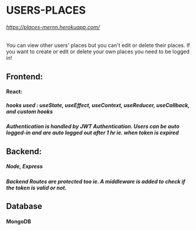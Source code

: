 # USERS-PLACES
###### https://places-mernn.herokuapp.com/
You can view other users' places but you can't edit or delete their places. If you want to create or edit or delete your own places you need to be logged in!

## Frontend:
#### React: 
##### hooks used : useState, useEffect, useContext, useReducer, useCallback, and custom hooks
##### Authentication is handled by JWT Authentication. Users can be auto logged-in and are auto logged out after 1 hr ie. when token is expired 

## Backend: 
##### Node, Express
##### Backend Routes are protected too ie. A middleware is added to check if the token is valid or not.

## Database 
#### MongoDB
